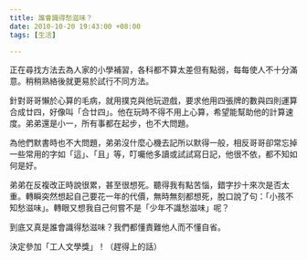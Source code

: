 ```yaml
---
title: 誰會識得愁滋味？
date: 2010-10-20 19:43:00 +08:00
tags: [生活]

---
```


 正在尋找方法去為人家的小學補習，各科都不算太差但有點弱，每每使人不十分滿意。稍稍熟絡後就更易於試行不同方法。  
  
 針對哥哥懶於心算的毛病，就用撲克與他玩遊戲，要求他用四張牌的數與四則運算合成廿四，好像叫「合廿四」。他在玩時不得不用上心算，希望能幫助他的計算速度。弟弟還是小一，所有事都在起步，也不大問題。  
  
 為他們默書時也不大問題，弟弟沒什麼心機去記所以默得一般，相反哥哥卻常忘掉一些常用的字如「這」、「且」等，叮囑他多讀或試試寫日記，他很不依，都不知如何是好。  
  
 弟弟在反複改正時說很累，甚至很想死。聽得我有點苦惱，錯字抄十來次是否太重。轉瞬突然想起自己要花一年的代價，無時無刻都想死，脫口說了句：「小孩不知愁滋味」。轉眼又想我自己何嘗不是「少年不識愁滋味」呢？  
  
 到底又真是誰會識得愁滋味？我們都懂責難他人而不懂自省。  
  
 決定參加「工人文學獎」！（趕得上的話）  
 
